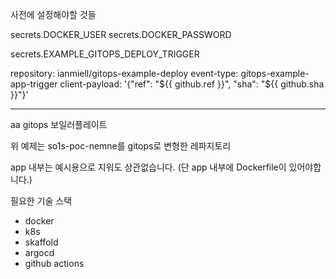 사전에 설정해야할 것들

secrets.DOCKER_USER
secrets.DOCKER_PASSWORD

secrets.EXAMPLE_GITOPS_DEPLOY_TRIGGER

repository: ianmiell/gitops-example-deploy
event-type: gitops-example-app-trigger
client-payload: '{"ref": "${{ github.ref }}", "sha": "${{ github.sha }}"}'

---
  aa
gitops 보일러플레이트

위 예제는 so1s-poc-nemne를 gitops로 변형한 레파지토리

app 내부는 예시용으로 지워도 상관없습니다. (단 app 내부에 Dockerfile이 있어야합니다.)

필요한 기술 스택
* docker
* k8s
* skaffold
* argocd
* github actions

